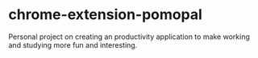 # chrome-extension-pomopal
Personal project on creating an productivity application to make working and studying more fun and interesting.

